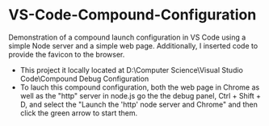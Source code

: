 # VS-Code-Compound-Configuration

<p>
Demonstration of a compound launch configuration in VS Code using a simple Node server and a simple web page.  Additionally, I inserted code to provide the favicon to the browser.
</p>

<ul>
    <li>
        This project it locally located at D:\Computer Science\Visual Studio Code\Compound Debug Configuration
    </li>
    <li>
        To lauch this compound configuration, both the web page in Chrome
        as well as the "http" server in node.js go the the debug panel,
        Ctrl + Shift + D, and select the "Launch the 'http' node server and Chrome"
        and then click the green arrow to start them. 
    </li>
</ul>
